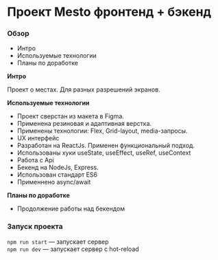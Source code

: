 # Проект Mesto фронтенд + бэкенд

### Обзор
* Интро
* Используемые технологии
* Планы по доработке

**Интро**

Проект о местах. Для разных разрешений экранов.

**Используемые технологии**

* Проект сверстан из макета в Figma.
* Применена резиновая и адаптивная верстка.
* Применены технологии: Flex, Grid-layout, media-запросы.
* UX интерфейс
* Разработан на ReactJs. Применен функциональный подход.
* Использованы хуки useState, useEffect, useRef, useContext
* Работа с Api
* Бекенд на NodeJs, Express.
* Использован стандарт ES6
* Применнено async/await

**Планы по доработке**
* Продолжение работы над бекендом

### Запуск проекта

`npm run start` — запускает сервер   
`npm run dev` — запускает сервер с hot-reload



